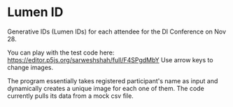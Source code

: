 # Lumen ID
Generative IDs (Lumen IDs) for each attendee for the DI Conference on Nov 28.

You can play with the test code here:
https://editor.p5js.org/sarweshshah/full/F4SPgdMbY
Use arrow keys to change images.

The program essentially takes registered participant's name as input and dynamically creates a unique image for each one of them.
The code currently pulls its data from a mock csv file.